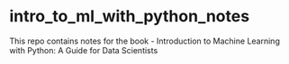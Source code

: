# intro_to_ml_with_python_notes
This repo contains notes for the book - Introduction to Machine Learning with Python: A Guide for Data Scientists
